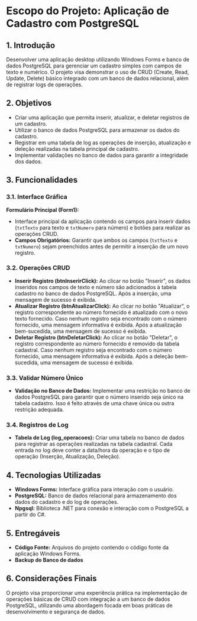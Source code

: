 # Escopo do Projeto: Aplicação de Cadastro com PostgreSQL

## 1. Introdução
Desenvolver uma aplicação desktop utilizando Windows Forms e banco de dados PostgreSQL para gerenciar um cadastro simples com campos de texto e numérico. O projeto visa demonstrar o uso de CRUD (Create, Read, Update, Delete) básico integrado com um banco de dados relacional, além de registrar logs de operações.

## 2. Objetivos
- Criar uma aplicação que permita inserir, atualizar, e deletar registros de um cadastro.
- Utilizar o banco de dados PostgreSQL para armazenar os dados do cadastro.
- Registrar em uma tabela de log as operações de inserção, atualização e deleção realizadas na tabela principal de cadastro.
- Implementar validações no banco de dados para garantir a integridade dos dados.

## 3. Funcionalidades

### 3.1. Interface Gráfica
**Formulário Principal (Form1):**
- Interface principal da aplicação contendo os campos para inserir dados (`txtTexto` para texto e `txtNumero` para número) e botões para realizar as operações CRUD.
- **Campos Obrigatórios:** Garantir que ambos os campos (`txtTexto` e `txtNumero`) sejam preenchidos antes de permitir a inserção de um novo registro.

### 3.2. Operações CRUD
- **Inserir Registro (btnInserirClick):** Ao clicar no botão "Inserir", os dados inseridos nos campos de texto e número são adicionados à tabela cadastro no banco de dados PostgreSQL. Após a inserção, uma mensagem de sucesso é exibida.
- **Atualizar Registro (btnAtualizarClick):** Ao clicar no botão "Atualizar", o registro correspondente ao número fornecido é atualizado com o novo texto fornecido. Caso nenhum registro seja encontrado com o número fornecido, uma mensagem informativa é exibida. Após a atualização bem-sucedida, uma mensagem de sucesso é exibida.
- **Deletar Registro (btnDeletarClick):** Ao clicar no botão "Deletar", o registro correspondente ao número fornecido é removido da tabela cadastral. Caso nenhum registro seja encontrado com o número fornecido, uma mensagem informativa é exibida. Após a deleção bem-sucedida, uma mensagem de sucesso é exibida.

### 3.3. Validar Número Único
- **Validação no Banco de Dados:** Implementar uma restrição no banco de dados PostgreSQL para garantir que o número inserido seja único na tabela cadastro. Isso é feito através de uma chave única ou outra restrição adequada.

### 3.4. Registros de Log
- **Tabela de Log (log_operacoes):** Criar uma tabela no banco de dados para registrar as operações realizadas na tabela cadastral. Cada entrada no log deve conter a data/hora da operação e o tipo de operação (Inserção, Atualização, Deleção).

## 4. Tecnologias Utilizadas
- **Windows Forms:** Interface gráfica para interação com o usuário.
- **PostgreSQL:** Banco de dados relacional para armazenamento dos dados do cadastro e do log de operações.
- **Npgsql:** Biblioteca .NET para conexão e interação com o PostgreSQL a partir do C#.

## 5. Entregáveis
- **Código Fonte:** Arquivos do projeto contendo o código fonte da aplicação Windows Forms.
- **Backup do Banco de dados**

## 6. Considerações Finais
O projeto visa proporcionar uma experiência prática na implementação de operações básicas de CRUD com integração a um banco de dados PostgreSQL, utilizando uma abordagem focada em boas práticas de desenvolvimento e segurança de dados.
